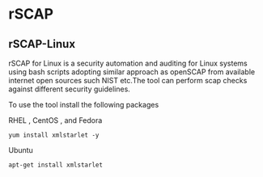 # rSCAP


## rSCAP-Linux

rSCAP for Linux is a security automation and auditing for Linux systems using bash scripts adopting similar approach as openSCAP from available  internet open sources such NIST etc.The tool can perform scap checks against different security guidelines.

To use the tool install the following packages

RHEL , CentOS , and Fedora 

```
yum install xmlstarlet -y
```

Ubuntu 

```
apt-get install xmlstarlet
```


